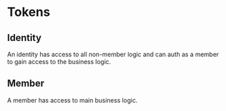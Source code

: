 # Tokens

## Identity

An identity has access to all non-member logic and can auth as a member to gain access to the business logic.

## Member

A member has access to main business logic.



